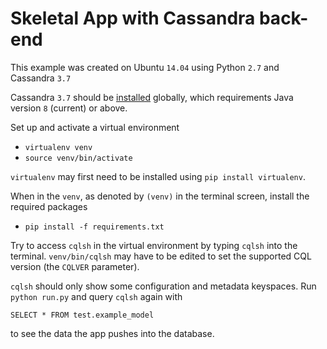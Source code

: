 # Skeletal App with Cassandra back-end

This example was created on Ubuntu `14.04` using Python `2.7` and Cassandra `3.7`

Cassandra `3.7` should be [installed](https://www.digitalocean.com/community/tutorials/how-to-install-cassandra-and-run-a-single-node-cluster-on-ubuntu-14-04) globally, which requirements Java version `8` (current) or above.

Set up and activate a virtual environment 
 - `virtualenv venv`
 - `source venv/bin/activate`

`virtualenv` may first need to be installed using `pip install virtualenv`.

When in the `venv`, as denoted by `(venv)` in the terminal screen, install the required packages
 - `pip install -f requirements.txt`

Try to access `cqlsh` in the virtual environment by typing `cqlsh` into the terminal. `venv/bin/cqlsh` may have to be edited to set the supported CQL version (the `CQLVER` parameter).

`cqlsh` should only show some configuration and metadata keyspaces.  Run `python run.py` and query `cqlsh` again with 

`SELECT * FROM test.example_model`

to see the data the app pushes into the database.
